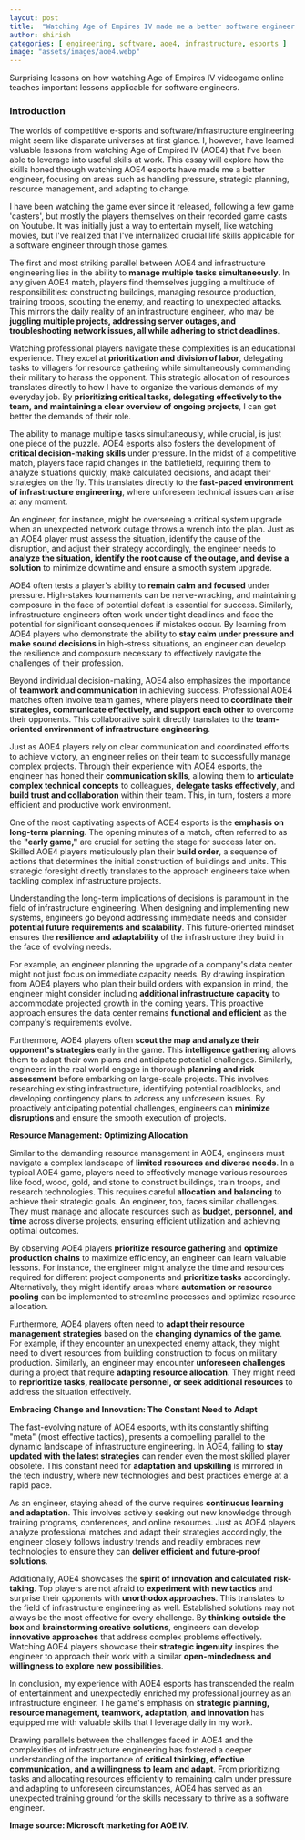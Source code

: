 ```yaml
---
layout: post
title:  "Watching Age of Empires IV made me a better software engineer. Here's how."
author: shirish
categories: [ engineering, software, aoe4, infrastructure, esports ]
image: "assets/images/aoe4.webp"
---
```

Surprising lessons on how watching Age of Empires IV videogame online teaches important lessons applicable for software engineers.

### Introduction 

The worlds of competitive e-sports and software/infrastructure engineering might seem like disparate universes at first glance. I, however, have learned valuable lessons from watching Age of Empired IV (AOE4) that I've been able to leverage into useful skills at work. This essay will explore how the skills honed through watching AOE4 esports have made me a better engineer, focusing on areas such as handling pressure, strategic planning, resource management, and adapting to change.

I have been watching the game ever since it released, following a few game 'casters', but mostly the players themselves on their recorded game casts on Youtube. It was initially just a way to entertain myself, like watching movies, but I've realized that I've internalized crucial life skills applicable for a software engineer through those games.

The first and most striking parallel between AOE4 and infrastructure engineering lies in the ability to **manage multiple tasks simultaneously**. In any given AOE4 match, players find themselves juggling a multitude of responsibilities: constructing buildings, managing resource production, training troops, scouting the enemy, and reacting to unexpected attacks. This mirrors the daily reality of an infrastructure engineer, who may be **juggling multiple projects, addressing server outages, and troubleshooting network issues, all while adhering to strict deadlines**.

Watching professional players navigate these complexities is an educational experience. They excel at **prioritization and division of labor**, delegating tasks to villagers for resource gathering while simultaneously commanding their military to harass the opponent. This strategic allocation of resources translates directly to how I have to organize the various demands of my everyday job. By **prioritizing critical tasks, delegating effectively to the team, and maintaining a clear overview of ongoing projects**, I can get better the demands of their role.

The ability to manage multiple tasks simultaneously, while crucial, is just one piece of the puzzle. AOE4 esports also fosters the development of **critical decision-making skills** under pressure. In the midst of a competitive match, players face rapid changes in the battlefield, requiring them to analyze situations quickly, make calculated decisions, and adapt their strategies on the fly. This translates directly to the **fast-paced environment of infrastructure engineering**, where unforeseen technical issues can arise at any moment.

An engineer, for instance, might be overseeing a critical system upgrade when an unexpected network outage throws a wrench into the plan. Just as an AOE4 player must assess the situation, identify the cause of the disruption, and adjust their strategy accordingly, the engineer needs to **analyze the situation, identify the root cause of the outage, and devise a solution** to minimize downtime and ensure a smooth system upgrade. 

AOE4 often tests a player's ability to **remain calm and focused** under pressure. High-stakes tournaments can be nerve-wracking, and maintaining composure in the face of potential defeat is essential for success. Similarly, infrastructure engineers often work under tight deadlines and face the potential for significant consequences if mistakes occur. By learning from AOE4 players who demonstrate the ability to **stay calm under pressure and make sound decisions** in high-stress situations, an engineer can develop the resilience and composure necessary to effectively navigate the challenges of their profession.

Beyond individual decision-making, AOE4 also emphasizes the importance of **teamwork and communication** in achieving success. Professional AOE4 matches often involve team games, where players need to **coordinate their strategies, communicate effectively, and support each other** to overcome their opponents. This collaborative spirit directly translates to the **team-oriented environment of infrastructure engineering**. 

Just as AOE4 players rely on clear communication and coordinated efforts to achieve victory, an engineer relies on their team to successfully manage complex projects. Through their experience with AOE4 esports, the engineer has honed their **communication skills**, allowing them to **articulate complex technical concepts** to colleagues, **delegate tasks effectively**, and **build trust and collaboration** within their team. This, in turn, fosters a more efficient and productive work environment.

One of the most captivating aspects of AOE4 esports is the **emphasis on long-term planning**. The opening minutes of a match, often referred to as the **"early game,"** are crucial for setting the stage for success later on. Skilled AOE4 players meticulously plan their **build order**, a sequence of actions that determines the initial construction of buildings and units. This strategic foresight directly translates to the approach engineers take when tackling complex infrastructure projects.

Understanding the long-term implications of decisions is paramount in the field of infrastructure engineering. When designing and implementing new systems, engineers go beyond addressing immediate needs and consider **potential future requirements and scalability**. This future-oriented mindset ensures the **resilience and adaptability** of the infrastructure they build in the face of evolving needs.

For example, an engineer planning the upgrade of a company's data center might not just focus on immediate capacity needs. By drawing inspiration from AOE4 players who plan their build orders with expansion in mind, the engineer might consider including **additional infrastructure capacity** to accommodate projected growth in the coming years. This proactive approach ensures the data center remains **functional and efficient** as the company's requirements evolve.

Furthermore, AOE4 players often **scout the map and analyze their opponent's strategies** early in the game. This **intelligence gathering** allows them to adapt their own plans and anticipate potential challenges. Similarly, engineers in the real world engage in thorough **planning and risk assessment** before embarking on large-scale projects. This involves researching existing infrastructure, identifying potential roadblocks, and developing contingency plans to address any unforeseen issues. By proactively anticipating potential challenges, engineers can **minimize disruptions** and ensure the smooth execution of projects.

**Resource Management: Optimizing Allocation**

Similar to the demanding resource management in AOE4, engineers must navigate a complex landscape of **limited resources and diverse needs**. In a typical AOE4 game, players need to effectively manage various resources like food, wood, gold, and stone to construct buildings, train troops, and research technologies. This requires careful **allocation and balancing** to achieve their strategic goals. An engineer, too, faces similar challenges. They must manage and allocate resources such as **budget, personnel, and time** across diverse projects, ensuring efficient utilization and achieving optimal outcomes.

By observing AOE4 players **prioritize resource gathering** and **optimize production chains** to maximize efficiency, an engineer can learn valuable lessons. For instance, the engineer might analyze the time and resources required for different project components and **prioritize tasks** accordingly. Alternatively, they might identify areas where **automation or resource pooling** can be implemented to streamline processes and optimize resource allocation.

Furthermore, AOE4 players often need to **adapt their resource management strategies** based on the **changing dynamics of the game**. For example, if they encounter an unexpected enemy attack, they might need to divert resources from building construction to focus on military production. Similarly, an engineer may encounter **unforeseen challenges** during a project that require **adapting resource allocation**. They might need to **reprioritize tasks, reallocate personnel, or seek additional resources** to address the situation effectively.

**Embracing Change and Innovation: The Constant Need to Adapt**

The fast-evolving nature of AOE4 esports, with its constantly shifting "meta" (most effective tactics), presents a compelling parallel to the dynamic landscape of infrastructure engineering. In AOE4, failing to **stay updated with the latest strategies** can render even the most skilled player obsolete. This constant need for **adaptation and upskilling** is mirrored in the tech industry, where new technologies and best practices emerge at a rapid pace.

As an engineer, staying ahead of the curve requires **continuous learning and adaptation**. This involves actively seeking out new knowledge through training programs, conferences, and online resources. Just as AOE4 players analyze professional matches and adapt their strategies accordingly, the engineer closely follows industry trends and readily embraces new technologies to ensure they can **deliver efficient and future-proof solutions**.

Additionally, AOE4 showcases the **spirit of innovation and calculated risk-taking**. Top players are not afraid to **experiment with new tactics** and surprise their opponents with **unorthodox approaches**. This translates to the field of infrastructure engineering as well. Established solutions may not always be the most effective for every challenge. By **thinking outside the box** and **brainstorming creative solutions**, engineers can develop **innovative approaches** that address complex problems effectively. Watching AOE4 players showcase their **strategic ingenuity** inspires the engineer to approach their work with a similar **open-mindedness and willingness to explore new possibilities**.

In conclusion, my experience with AOE4 esports has transcended the realm of entertainment and unexpectedly enriched my professional journey as an infrastructure engineer. The game's emphasis on **strategic planning, resource management, teamwork, adaptation, and innovation** has equipped me with valuable skills that I leverage daily in my work.

Drawing parallels between the challenges faced in AOE4 and the complexities of infrastructure engineering has fostered a deeper understanding of the importance of **critical thinking, effective communication, and a willingness to learn and adapt**. From prioritizing tasks and allocating resources efficiently to remaining calm under pressure and adapting to unforeseen circumstances, AOE4 has served as an unexpected training ground for the skills necessary to thrive as a software engineer.

__Image source: Microsoft marketing for AOE IV.__